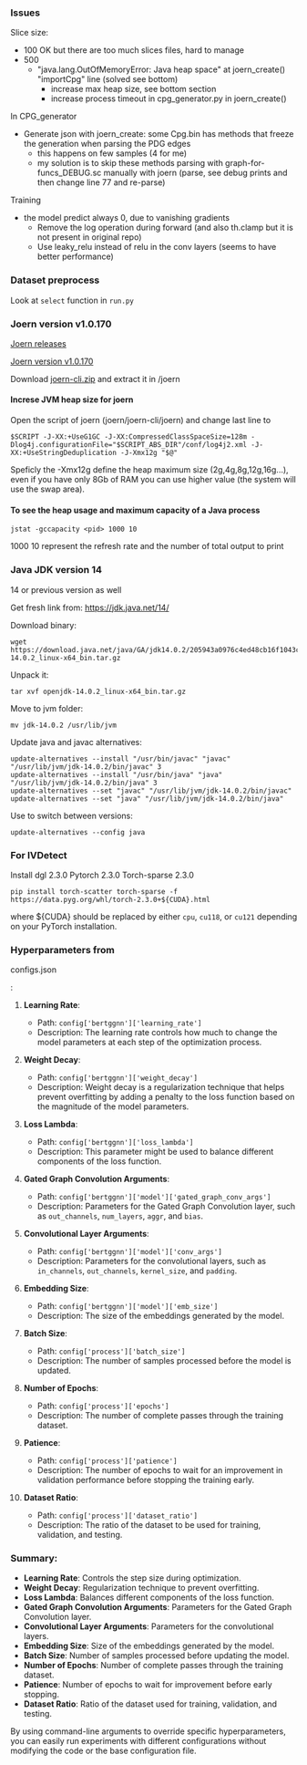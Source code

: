 ### Issues
Slice size: 
- 100 OK but there are too much slices files, hard to manage
- 500 
    - "java.lang.OutOfMemoryError: Java heap space" at joern_create() "importCpg" line (solved see bottom)
        - increase max heap size, see bottom section
        - increase process timeout in cpg_generator.py in joern_create()

In CPG_generator
- Generate json with joern_create: some Cpg.bin has methods that freeze the generation when parsing the PDG edges
    - this happens on few samples (4 for me) 
    - my solution is to skip these methods parsing with graph-for-funcs_DEBUG.sc manually with joern (parse, see debug prints and then change line 77 and re-parse)
   
Training
- the model predict always 0, due to vanishing gradients
   - Remove the log operation during forward (and also th.clamp but it is not present in original repo)
   - Use leaky_relu instead of relu in the conv layers (seems to have better performance)

### Dataset preprocess
Look at `select` function in `run.py`
### Joern version v1.0.170
[Joern releases](https://github.com/joernio/joern/releases?expanded=true&page=171&q=v1.0.170)

[Joern version v1.0.170](https://github.com/joernio/joern/releases/tag/v1.0.170)

Download [joern-cli.zip](https://github.com/joernio/joern/releases/download/v1.0.170/joern-cli.zip) and extract it in /joern

#### Increse JVM heap size for joern 
Open the script of joern (joern/joern-cli/joern) and change last line to 
```
$SCRIPT -J-XX:+UseG1GC -J-XX:CompressedClassSpaceSize=128m -Dlog4j.configurationFile="$SCRIPT_ABS_DIR"/conf/log4j2.xml -J-XX:+UseStringDeduplication -J-Xmx12g "$@"
```
Speficly the -Xmx12g define the heap maximum size (2g,4g,8g,12g,16g...), even if you have only 8Gb of RAM you can use higher value (the system will use the swap area).

#### To see the heap usage and maximum capacity of a Java process
```
jstat -gccapacity <pid> 1000 10 
```
1000 10 represent the refresh rate and the number of total output to print

### Java JDK version 14
14 or previous version as well

Get fresh link from: https://jdk.java.net/14/

Download binary:

```
wget https://download.java.net/java/GA/jdk14.0.2/205943a0976c4ed48cb16f1043c5c647/12/GPL/openjdk-14.0.2_linux-x64_bin.tar.gz
```

Unpack it:
```
tar xvf openjdk-14.0.2_linux-x64_bin.tar.gz
```
Move to jvm folder:
```
mv jdk-14.0.2 /usr/lib/jvm
```
Update java and javac alternatives:
```
update-alternatives --install "/usr/bin/javac" "javac" "/usr/lib/jvm/jdk-14.0.2/bin/javac" 3
update-alternatives --install "/usr/bin/java" "java" "/usr/lib/jvm/jdk-14.0.2/bin/java" 3
update-alternatives --set "javac" "/usr/lib/jvm/jdk-14.0.2/bin/javac"
update-alternatives --set "java" "/usr/lib/jvm/jdk-14.0.2/bin/java"
```
Use to switch between versions:
```
update-alternatives --config java
```

### For IVDetect
Install dgl 2.3.0
Pytorch 2.3.0
Torch-sparse 2.3.0
```
pip install torch-scatter torch-sparse -f https://data.pyg.org/whl/torch-2.3.0+${CUDA}.html
```
where ${CUDA} should be replaced by either `cpu`, `cu118`, or `cu121` depending on your PyTorch installation.

### Hyperparameters from 

configs.json

:

1. **Learning Rate**:
   - Path: `config['bertggnn']['learning_rate']`
   - Description: The learning rate controls how much to change the model parameters at each step of the optimization process.

2. **Weight Decay**:
   - Path: `config['bertggnn']['weight_decay']`
   - Description: Weight decay is a regularization technique that helps prevent overfitting by adding a penalty to the loss function based on the magnitude of the model parameters.

3. **Loss Lambda**:
   - Path: `config['bertggnn']['loss_lambda']`
   - Description: This parameter might be used to balance different components of the loss function.

4. **Gated Graph Convolution Arguments**:
   - Path: `config['bertggnn']['model']['gated_graph_conv_args']`
   - Description: Parameters for the Gated Graph Convolution layer, such as `out_channels`, `num_layers`, `aggr`, and `bias`.

5. **Convolutional Layer Arguments**:
   - Path: `config['bertggnn']['model']['conv_args']`
   - Description: Parameters for the convolutional layers, such as `in_channels`, `out_channels`, `kernel_size`, and `padding`.

6. **Embedding Size**:
   - Path: `config['bertggnn']['model']['emb_size']`
   - Description: The size of the embeddings generated by the model.

7. **Batch Size**:
   - Path: `config['process']['batch_size']`
   - Description: The number of samples processed before the model is updated.

8. **Number of Epochs**:
   - Path: `config['process']['epochs']`
   - Description: The number of complete passes through the training dataset.

9. **Patience**:
   - Path: `config['process']['patience']`
   - Description: The number of epochs to wait for an improvement in validation performance before stopping the training early.

10. **Dataset Ratio**:
    - Path: `config['process']['dataset_ratio']`
    - Description: The ratio of the dataset to be used for training, validation, and testing.

### Summary:

- **Learning Rate**: Controls the step size during optimization.
- **Weight Decay**: Regularization technique to prevent overfitting.
- **Loss Lambda**: Balances different components of the loss function.
- **Gated Graph Convolution Arguments**: Parameters for the Gated Graph Convolution layer.
- **Convolutional Layer Arguments**: Parameters for the convolutional layers.
- **Embedding Size**: Size of the embeddings generated by the model.
- **Batch Size**: Number of samples processed before updating the model.
- **Number of Epochs**: Number of complete passes through the training dataset.
- **Patience**: Number of epochs to wait for improvement before early stopping.
- **Dataset Ratio**: Ratio of the dataset used for training, validation, and testing.

By using command-line arguments to override specific hyperparameters, you can easily run experiments with different configurations without modifying the code or the base configuration file.